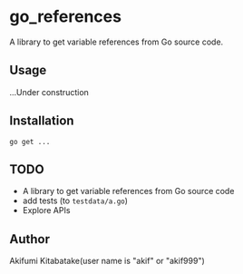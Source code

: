 # go\_references

A library to get variable references from Go source code.

## Usage

...Under construction

## Installation

`go get ...`

## TODO

* A library to get variable references from Go source code
* add tests (to `testdata/a.go`)
* Explore APIs

## Author

Akifumi Kitabatake(user name is "akif" or "akif999")
